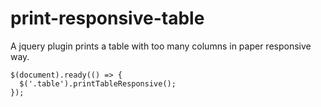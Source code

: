 # print-responsive-table
A jquery plugin prints a table with too many columns in paper responsive way.

```
$(document).ready(() => {
  $('.table').printTableResponsive();
});
```
